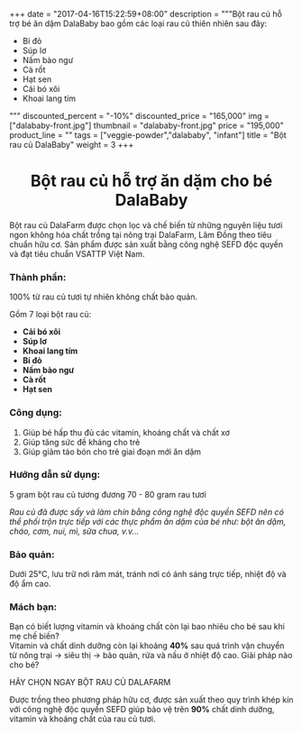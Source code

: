 +++
date = "2017-04-16T15:22:59+08:00"
description = """Bột rau củ hỗ trợ bé ăn dặm DalaBaby bao gồm các loại rau củ thiên nhiên sau đây:
        <ul><li>Bí đỏ</li>
         <li>Súp lơ</li>
         <li>Nấm bào ngư</li>
         <li>Cà rốt</li>
         <li>Hạt sen</li>
         <li>Cải bó xôi</li>
         <li>Khoai lang tím</li></ul>
"""
discounted_percent = "-10%"
discounted_price = "165,000"
img = ["dalababy-front.jpg"]
thumbnail = "dalababy-front.jpg"
price = "195,000"
product_line = ""
tags = ["veggie-powder","dalababy", "infant"]
title = "Bột rau củ DalaBaby"
weight = 3
+++
# <h1 style="text-align: center;">Bột rau củ hỗ trợ ăn dặm cho bé DalaBaby</h1>
Bột rau củ DalaFarm được chọn lọc và chế biến từ những nguyên liệu tươi ngon không hóa chất trồng tại nông trại DalaFarm, Lâm Đồng theo tiêu chuẩn hữu cơ. Sản phẩm được sản xuất bằng công nghệ SEFD độc quyền và đạt tiêu chuẩn VSATTP Việt Nam. 

### Thành phần:  
100% từ rau củ tươi tự nhiên không chất bảo quản.

Gồm 7 loại bột rau củ:

* **Cải bó xôi**
* **Súp lơ**
* **Khoai lang tím**
* **Bí đỏ**
* **Nấm bào ngư**
* **Cà rốt**
* **Hạt sen** 

 
### Công dụng:  
1. Giúp bé hấp thu đủ các vitamin, khoáng chất và chất xơ 
2. Giúp tăng sức đề kháng cho trẻ 
3. Giúp giảm táo bón cho trẻ giai đoạn mới ăn dặm 

### Hướng dẫn sử dụng:  
5 gram bột rau củ tương đương 70 - 80 gram rau tươi
 
_Rau củ đã được sấy và làm chín bằng công nghệ độc quyền SEFD nên có thể phối trộn trực tiếp với các thực phẩm ăn dặm của bé như: bột ăn dặm, cháo, cơm, nui, mì, sữa chua, v.v..._ 

### Bảo quản: 
Dưới 25°C, lưu trữ nơi râm mát, tránh nơi có ánh sáng trực tiếp, nhiệt độ và độ ẩm cao. 

### Mách bạn: 
Bạn có biết lượng vitamin và khoáng chất còn lại bao nhiêu cho bé sau khi mẹ chế biến?  
Vitamin và chất dinh dưỡng còn lại khoảng **40%** sau quá trình vận chuyển từ nông trại -> siêu thị -> bảo quản, rửa và nấu ở nhiệt độ cao. 
Giải pháp nào cho bé? 

HÃY CHỌN NGAY BỘT RAU CỦ DALAFARM

Được trồng theo phương pháp hữu cơ, được sản xuất theo quy trình khép kín với công nghệ độc quyền SEFD giúp bảo vệ trên **90%** chất dinh dưỡng, vitamin và khoáng chất của rau củ tươi. 